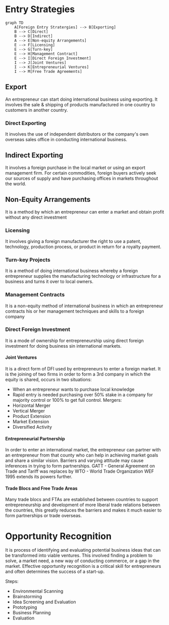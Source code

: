 # Entry Strategies

```mermaid
graph TD
	A[Foreign Entry Stratergies] --> B[Exporting]
	B --> C[Direct]
	B --> D[Indirect]
	A --> E[Non-equity Arrangements]
	E --> F[Licensing]
	E --> G[Turn-key]
	E --> H[Management Contract]
	E --> I[Direct Foreign Investment]
	I --> J[Joint Ventures]
	I --> K[Entrepreneurial Ventures]
	I --> M[Free Trade Agreements]
```


## Export
An entrepreneur can start doing international business using exporting. It involves the sale & shipping of products manufactured in one country to customers in another country.
### Direct Exporting
It involves the use of independent distributors or the company's own overseas sales office in conducting international business. 
## Indirect Exporting
It involves a foreign purchase in the local market or using an export management firm. For certain commodities, foreign buyers actively seek our sources of supply and have purchasing offices in markets throughout the world.
## Non-Equity Arrangements
It is a method by which an entrepreneur can enter a market and obtain profit without any direct investment
### Licensing
It involves giving a foreign manufacturer the right to use a patent, technology, production process, or product in return for a royalty payment. 
### Turn-key Projects
It is a method of doing international business whereby a foreign entrepreneur supplies the manufacturing technology or infrastructure for a business and turns it over to local owners.
### Management Contracts
It is a non-equity method of international business in which an entrepreneur contracts his or her management techniques and skills to a foreign company
### Direct Foreign Investment
It is a mode of ownership for entrepreneurship using direct foreign investment for doing business sin international markets.
#### Joint Ventures
It is a direct form of DFI used by entrepreneurs to enter a foreign market. It is the joining of two firms in order to form a 3rd company in which the equity is shared, occurs in two situations:
- When an entrepreneur wants to purchase local knowledge
- Rapid entry is needed
purchasing over 50% stake in a company for majority control or 100% to get full control.
Mergers:
- Horizontal Merger
- Vertical Merger
- Product Extension
- Market Extension
- Diversified Activity
#### Entrepreneurial Partnership
In order to enter an international market, the entrepreneur can partner with an entrepreneur from that county who can help in achieving market goals and share a similar vision. Barriers and varying attitude may cause inferences in trying to form partnerships.
GATT - General Agreement on Trade and Tariff was replaces by WTO - World Trade Organization WEF 1995 extends its powers further.
#### Trade Blocs and Free Trade Areas
Many trade blocs and FTAs are established between countries to support entrepreneurship and development of more liberal trade relations between the countries, this greatly reduces the barriers and makes it much easier to form partnerships or trade overseas.

# Opportunity Recognition
It is process of identifying and evaluating potential business ideas that can be transformed into viable ventures.
This involved finding a problem to solve, a market need, a new way of conducting commerce, or a gap in the market.
Effective opportunity recognition is a critical skill for entrepreneurs and often determines the success of a start-up.

Steps:
- Environmental Scanning
- Brainstorming
- Idea Screening and Evaluation
- Prototyping
- Business Planning
- Evaluation